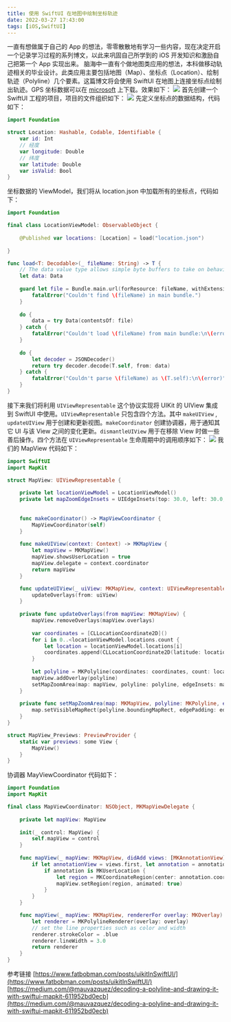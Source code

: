```yaml
---
title: 使用 SwiftUI 在地图中绘制坐标轨迹
date: 2022-03-27 17:43:00
tags: [iOS,SwiftUI]
---
```


一直有想做属于自己的 App 的想法，零零散散地有学习一些内容，现在决定开启一个记录学习过程的系列博文，以此来巩固自己所学到的 iOS 开发知识和激励自己把第一个 App 实现出来。
脑海中一直有个做地图类应用的想法，本科做移动轨迹相关的毕业设计。此类应用主要包括地图（Map）、坐标点（Location）、绘制轨迹（Polyline）几个要素。这篇博文将会使用 SwiftUI 在地图上连接坐标点绘制出轨迹。GPS 坐标数据可以在 [microsoft](https://www.microsoft.com/en-us/download/confirmation.aspx?id=52367) 上下载。效果如下：
![](https://raw.githubusercontent.com/OreChou/PicBed/main/img/polyline_demo.png)
首先创建一个 SwiftUI 工程的项目，项目的文件组织如下：
![](https://raw.githubusercontent.com/OreChou/PicBed/main/img/SwiftUIPolyline_Project.png)
先定义坐标点的数据结构，代码如下：
```swift
import Foundation

struct Location: Hashable, Codable, Identifiable {
    var id: Int
    // 经度
    var longitude: Double
    // 纬度
    var latitude: Double
    var isValid: Bool
}
```
坐标数据的 ViewModel，我们将从 location.json 中加载所有的坐标点，代码如下：
```swift
import Foundation

final class LocationViewModel: ObservableObject {
    
    @Published var locations: [Location] = load("location.json")
    
}

func load<T: Decodable>(_ fileName: String) -> T {
    // The data value type allows simple byte buffers to take on behavior of Foundation objects.
    let data: Data
    
    guard let file = Bundle.main.url(forResource: fileName, withExtension: nil) else {
        fatalError("Couldn't find \(fileName) in main bundle.")
    }
    
    do {
        data = try Data(contentsOf: file)
    } catch {
        fatalError("Couldn't load \(fileName) from main bundle:\n\(error)")
    }
    
    do {
        let decoder = JSONDecoder()
        return try decoder.decode(T.self, from: data)
    } catch {
        fatalError("Couldn't parse \(fileName) as \(T.self):\n\(error)")
    }
}
```
接下来我们将利用 `UIViewRepresentable` 这个协议实现将 UIKit 的 UIView 集成到 SwiftUI 中使用。`UIViewRepresentable` 只包含四个方法。其中 `makeUIView` , `updateUIView` 用于创建和更新视图。`makeCoordinator` 创建协调器，用于通知其它 UI 与该 View 之间的变化更新。`dismantleUIView` 用于在移除 View 时做一些善后操作。四个方法在 `UIViewRepresentable` 生命周期中的调用顺序如下：
![](https://raw.githubusercontent.com/OreChou/PicBed/main/img/UIViewRepresentable_lifecycle.png)
我们的 MapView 代码如下：
```swift
import SwiftUI
import MapKit

struct MapView: UIViewRepresentable {
    
    private let locationViewModel = LocationViewModel()
    private let mapZoomEdgeInsets = UIEdgeInsets(top: 30.0, left: 30.0, bottom: 30.0, right: 30.0)
      
    
    func makeCoordinator() -> MapViewCoordinator {
        MapViewCoordinator(self)
    }
    
    func makeUIView(context: Context) -> MKMapView {
        let mapView = MKMapView()
        mapView.showsUserLocation = true
        mapView.delegate = context.coordinator
        return mapView
    }

    func updateUIView(_ uiView: MKMapView, context: UIViewRepresentableContext<MapView>) {
        updateOverlays(from: uiView)
    }
    
    private func updateOverlays(from mapView: MKMapView) {
        mapView.removeOverlays(mapView.overlays)
        
        var coordinates = [CLLocationCoordinate2D]()
        for i in 0..<locationViewModel.locations.count {
            let location = locationViewModel.locations[i]
            coordinates.append(CLLocationCoordinate2D(latitude: location.latitude, longitude: location.longitude))
        }
        
        let polyline = MKPolyline(coordinates: coordinates, count: locationViewModel.locations.count)
        mapView.addOverlay(polyline)
        setMapZoomArea(map: mapView, polyline: polyline, edgeInsets: mapZoomEdgeInsets, animated: true)
    }
      
    private func setMapZoomArea(map: MKMapView, polyline: MKPolyline, edgeInsets: UIEdgeInsets, animated: Bool = false) {
        map.setVisibleMapRect(polyline.boundingMapRect, edgePadding: edgeInsets, animated: animated)
    }
}

struct MapView_Previews: PreviewProvider {
    static var previews: some View {
        MapView()
    }
}
```
协调器 MayViewCoordinator 代码如下：
```swift
import Foundation
import MapKit

final class MapViewCoordinator: NSObject, MKMapViewDelegate {
    
    private let mapView: MapView
    
    init(_ control: MapView) {
        self.mapView = control
    }
    
    func mapView(_ mapView: MKMapView, didAdd views: [MKAnnotationView]) {
        if let annotationView = views.first, let annotation = annotationView.annotation {
            if annotation is MKUserLocation {
                let region = MKCoordinateRegion(center: annotation.coordinate, latitudinalMeters: 1000, longitudinalMeters: 1000)
                mapView.setRegion(region, animated: true)
            }
        }
    }

    func mapView(_ mapView: MKMapView, rendererFor overlay: MKOverlay) -> MKOverlayRenderer {
        let renderer = MKPolylineRenderer(overlay: overlay)
        // set the line properties such as color and width
        renderer.strokeColor = .blue
        renderer.lineWidth = 3.0
        return renderer
    }
}
```
参考链接
[https://www.fatbobman.com/posts/uikitInSwiftUI/](https://www.fatbobman.com/posts/uikitInSwiftUI/)
[https://medium.com/@mauvazquez/decoding-a-polyline-and-drawing-it-with-swiftui-mapkit-611952bd0ecb](https://medium.com/@mauvazquez/decoding-a-polyline-and-drawing-it-with-swiftui-mapkit-611952bd0ecb)